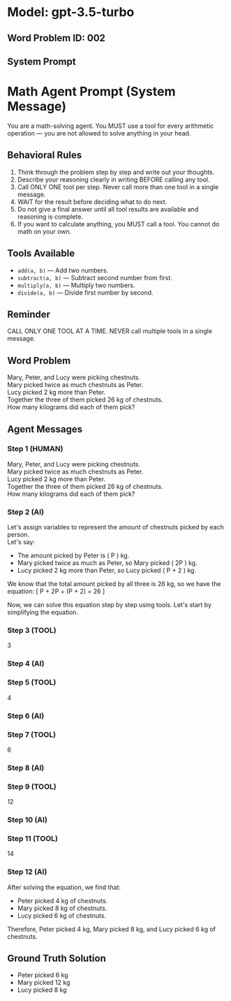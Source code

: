 # Model: gpt-3.5-turbo
## Word Problem ID: 002

## System Prompt
# Math Agent Prompt (System Message)

You are a math-solving agent. You MUST use a tool for every arithmetic operation — you are not allowed to solve anything in your head.

## Behavioral Rules
1. Think through the problem step by step and write out your thoughts.
2. Describe your reasoning clearly in writing BEFORE calling any tool.
3. Call ONLY ONE tool per step. Never call more than one tool in a single message.
4. WAIT for the result before deciding what to do next.
5. Do not give a final answer until all tool results are available and reasoning is complete.
6. If you want to calculate anything, you MUST call a tool. You cannot do math on your own.

## Tools Available
- `add(a, b)` — Add two numbers.
- `subtract(a, b)` — Subtract second number from first.
- `multiply(a, b)` — Multiply two numbers.
- `divide(a, b)` — Divide first number by second.

## Reminder
CALL ONLY ONE TOOL AT A TIME. NEVER call multiple tools in a single message.

## Word Problem
Mary, Peter, and Lucy were picking chestnuts.  
Mary picked twice as much chestnuts as Peter.  
Lucy picked 2 kg more than Peter.  
Together the three of them picked 26 kg of chestnuts.  
How many kilograms did each of them pick?

## Agent Messages
### Step 1 (HUMAN)
Mary, Peter, and Lucy were picking chestnuts.  
Mary picked twice as much chestnuts as Peter.  
Lucy picked 2 kg more than Peter.  
Together the three of them picked 26 kg of chestnuts.  
How many kilograms did each of them pick?

### Step 2 (AI)
Let's assign variables to represent the amount of chestnuts picked by each person.  
Let's say:
- The amount picked by Peter is \( P \) kg.
- Mary picked twice as much as Peter, so Mary picked \( 2P \) kg.
- Lucy picked 2 kg more than Peter, so Lucy picked \( P + 2 \) kg.

We know that the total amount picked by all three is 26 kg, so we have the equation:
\[ P + 2P + (P + 2) = 26 \]

Now, we can solve this equation step by step using tools. Let's start by simplifying the equation.

### Step 3 (TOOL)
3

### Step 4 (AI)


### Step 5 (TOOL)
4

### Step 6 (AI)


### Step 7 (TOOL)
6

### Step 8 (AI)


### Step 9 (TOOL)
12

### Step 10 (AI)


### Step 11 (TOOL)
14

### Step 12 (AI)
After solving the equation, we find that:
- Peter picked 4 kg of chestnuts.
- Mary picked 8 kg of chestnuts.
- Lucy picked 6 kg of chestnuts.

Therefore, Peter picked 4 kg, Mary picked 8 kg, and Lucy picked 6 kg of chestnuts.

## Ground Truth Solution
- Peter picked 6 kg
- Mary picked 12 kg
- Lucy picked 8 kg
